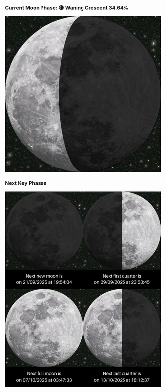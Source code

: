 ### Current Moon Phase: 🌘 Waning Crescent 34.64%
![Moon Phase](moonphase.png)
### Next Key Phases
![Gallery](gallery.png)